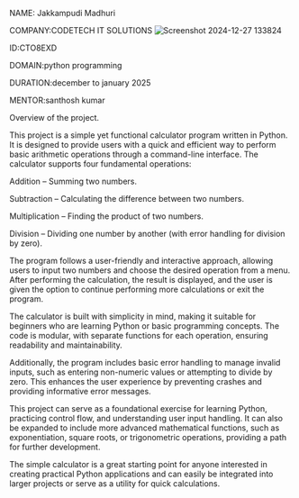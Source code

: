 NAME: Jakkampudi Madhuri

COMPANY:CODETECH IT SOLUTIONS
![Screenshot 2024-12-27 133824](https://github.com/user-attachments/assets/689748c0-65bd-4f5a-b109-1d4e526cd39c)

ID:CTO8EXD

DOMAIN:python programming

DURATION:december to january 2025

MENTOR:santhosh kumar

Overview of the project.

This project is a simple yet functional calculator program written in Python. It is designed to provide users with a quick and efficient way to perform basic arithmetic operations through a command-line interface. The calculator supports four fundamental operations:

Addition – Summing two numbers.

Subtraction – Calculating the difference between two numbers.

Multiplication – Finding the product of two numbers.

Division – Dividing one number by another (with error handling for division by zero).


The program follows a user-friendly and interactive approach, allowing users to input two numbers and choose the desired operation from a menu. After performing the calculation, the result is displayed, and the user is given the option to continue performing more calculations or exit the program.

The calculator is built with simplicity in mind, making it suitable for beginners who are learning Python or basic programming concepts. The code is modular, with separate functions for each operation, ensuring readability and maintainability.

Additionally, the program includes basic error handling to manage invalid inputs, such as entering non-numeric values or attempting to divide by zero. This enhances the user experience by preventing crashes and providing informative error messages.

This project can serve as a foundational exercise for learning Python, practicing control flow, and understanding user input handling. It can also be expanded to include more advanced mathematical functions, such as exponentiation, square roots, or trigonometric operations, providing a path for further development.

The simple calculator is a great starting point for anyone interested in creating practical Python applications and can easily be integrated into larger projects or serve as a utility for quick calculations.
